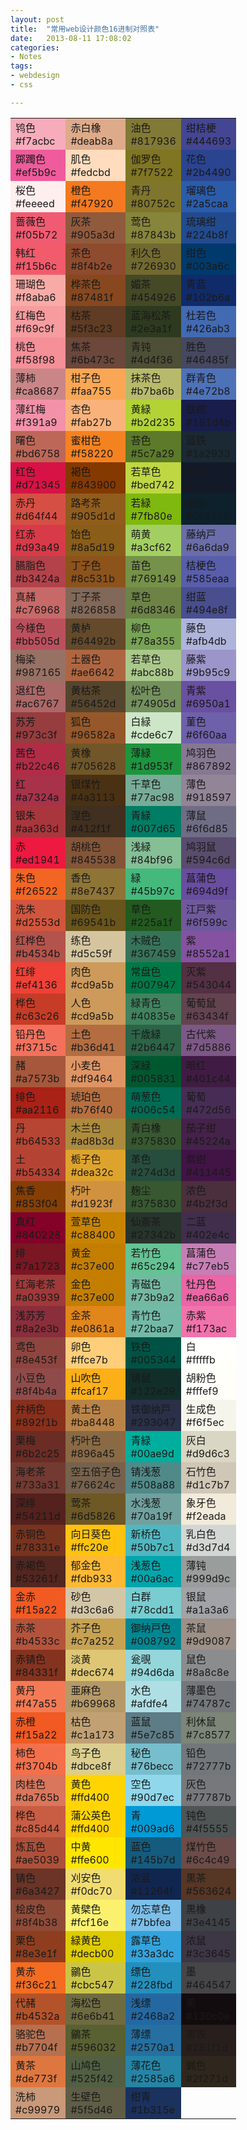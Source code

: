 ```yaml
---
layout: post
title:  "常用web设计颜色16进制对照表"
date:   2013-08-11 17:08:02
categories: 
- Notes 
tags:
- webdesign
- css

---
```


<table class="color_grid" cellpadding="5" cellspacing="0">
	<tbody>
		<tr>
			<td style="background-color:#f7acbc">
				<span>鸨色<br/>
				#f7acbc</span></td>
			<td style="background-color:#deab8a">
				<span>赤白橡<br/>
				#deab8a</span></td>
			<td style="background-color:#817936">
				<span>油色<br/>
				#817936</span></td>
			<td style="background-color:#444693">
				<span>绀桔梗<br/>
				#444693</span></td>
		</tr>
		<tr>
			<td style="background-color:#ef5b9c">
				<span>踯躅色<br/>
				#ef5b9c</span></td>
			<td style="background-color:#fedcbd">
				<span class="color_grid_ctxt1">肌色<br/>
				#fedcbd</span></td>
			<td style="background-color:#7f7522">
				<span>伽罗色<br/>
				#7f7522</span></td>
			<td style="background-color:#2b4490">
				<span>花色<br/>
				#2b4490</span></td>
		</tr>
		<tr>
			<td style="background-color:#feeeed">
				<span class="color_grid_ctxt1">桜色<br/>
				#feeeed</span></td>
			<td style="background-color:#f47920">
				<span>橙色<br/>
				#f47920</span></td>
			<td style="background-color:#80752c">
				<span>青丹<br/>
				#80752c</span></td>
			<td style="background-color:#2a5caa">
				<span>瑠璃色<br/>
				#2a5caa</span></td>
		</tr>
		<tr>
			<td style="background-color:#f05b72">
				<span>蔷薇色<br/>
				#f05b72</span></td>
			<td style="background-color:#905a3d">
				<span>灰茶<br/>
				#905a3d</span></td>
			<td style="background-color:#87843b">
				<span>莺色<br/>
				#87843b</span></td>
			<td style="background-color:#224b8f">
				<span>琉璃绀<br/>
				#224b8f</span></td>
		</tr>
		<tr>
			<td style="background-color:#f15b6c">
				<span>韩红<br/>
				#f15b6c</span></td>
			<td style="background-color:#8f4b2e">
				<span>茶色<br/>
				#8f4b2e</span></td>
			<td style="background-color:#726930">
				<span>利久色<br/>
				#726930</span></td>
			<td style="background-color:#003a6c">
				<span>绀色<br/>
				#003a6c</span></td>
		</tr>
		<tr>
			<td style="background-color:#f8aba6">
				<span>珊瑚色<br/>
				#f8aba6</span></td>
			<td style="background-color:#87481f">
				<span>桦茶色<br/>
				#87481f</span></td>
			<td style="background-color:#454926">
				<span>媚茶<br/>
				#454926</span></td>
			<td style="background-color:#102b6a">
				<span>青蓝<br/>
				#102b6a</span></td>
		</tr>
		<tr>
			<td style="background-color:#f69c9f">
				<span>红梅色<br/>
				#f69c9f</span></td>
			<td style="background-color:#5f3c23">
				<span>枯茶<br/>
				#5f3c23</span></td>
			<td style="background-color:#2e3a1f">
				<span>蓝海松茶<br/>
				#2e3a1f</span></td>
			<td style="background-color:#426ab3">
				<span>杜若色<br/>
				#426ab3</span></td>
		</tr>
		<tr>
			<td style="background-color:#f58f98">
				<span>桃色<br/>
				#f58f98</span></td>
			<td style="background-color:#6b473c">
				<span>焦茶<br/>
				#6b473c</span></td>
			<td style="background-color:#4d4f36">
				<span>青钝<br/>
				#4d4f36</span></td>
			<td style="background-color:#46485f">
				<span>胜色<br/>
				#46485f</span></td>
		</tr>
		<tr>
			<td style="background-color:#ca8687">
				<span>薄柿<br/>
				#ca8687</span></td>
			<td style="background-color:#faa755">
				<span>柑子色<br/>
				#faa755</span></td>
			<td style="background-color:#b7ba6b">
				<span>抹茶色<br/>
				#b7ba6b</span></td>
			<td style="background-color:#4e72b8">
				<span>群青色<br/>
				#4e72b8</span></td>
		</tr>
		<tr>
			<td style="background-color:#f391a9">
				<span>薄红梅<br/>
				#f391a9</span></td>
			<td style="background-color:#fab27b">
				<span>杏色<br/>
				#fab27b</span></td>
			<td style="background-color:#b2d235">
				<span>黄緑<br/>
				#b2d235</span></td>
			<td style="background-color:#181d4b">
				<span>铁绀<br/>
				#181d4b</span></td>
		</tr>
		<tr>
			<td style="background-color:#bd6758">
				<span>曙色<br/>
				#bd6758</span></td>
			<td style="background-color:#f58220">
				<span>蜜柑色<br/>
				#f58220</span></td>
			<td style="background-color:#5c7a29">
				<span>苔色<br/>
				#5c7a29</span></td>
			<td style="background-color:#1a2933">
				<span>蓝铁<br/>
				#1a2933</span></td>
		</tr>
		<tr>
			<td style="background-color:#d71345">
				<span>红色<br/>
				#d71345</span></td>
			<td style="background-color:#843900">
				<span>褐色<br/>
				#843900</span></td>
			<td style="background-color:#bed742">
				<span>若草色<br/>
				#bed742</span></td>
			<td style="background-color:#121a2a">
				<span>青褐<br/>
				#121a2a</span></td>
		</tr>
		<tr>
			<td style="background-color:#d64f44">
				<span>赤丹<br/>
				#d64f44</span></td>
			<td style="background-color:#905d1d">
				<span>路考茶<br/>
				#905d1d</span></td>
			<td style="background-color:#7fb80e">
				<span>若緑<br/>
				#7fb80e</span></td>
			<td style="background-color:#0c212b">
				<span>褐返<br/>
				#0c212b</span></td>
		</tr>
		<tr>
			<td style="background-color:#d93a49">
				<span>红赤<br/>
				#d93a49</span></td>
			<td style="background-color:#8a5d19">
				<span>饴色<br/>
				#8a5d19</span></td>
			<td style="background-color:#a3cf62">
				<span>萌黄<br/>
				#a3cf62</span></td>
			<td style="background-color:#6a6da9">
				<span>藤纳戸<br/>
				#6a6da9</span></td>
		</tr>
		<tr>
			<td style="background-color:#b3424a">
				<span>臙脂色<br/>
				#b3424a</span></td>
			<td style="background-color:#8c531b">
				<span>丁子色<br/>
				#8c531b</span></td>
			<td style="background-color:#769149">
				<span>苗色<br/>
				#769149</span></td>
			<td style="background-color:#585eaa">
				<span>桔梗色<br/>
				#585eaa</span></td>
		</tr>
		<tr>
			<td style="background-color:#c76968">
				<span>真赭<br/>
				#c76968</span></td>
			<td style="background-color:#826858">
				<span>丁子茶<br/>
				#826858</span></td>
			<td style="background-color:#6d8346">
				<span>草色<br/>
				#6d8346</span></td>
			<td style="background-color:#494e8f">
				<span>绀蓝<br/>
				#494e8f</span></td>
		</tr>
		<tr>
			<td style="background-color:#bb505d">
				<span>今様色<br/>
				#bb505d</span></td>
			<td style="background-color:#64492b">
				<span>黄栌<br/>
				#64492b</span></td>
			<td style="background-color:#78a355">
				<span>柳色<br/>
				#78a355</span></td>
			<td style="background-color:#afb4db">
				<span>藤色<br/>
				#afb4db</span></td>
		</tr>
		<tr>
			<td style="background-color:#987165">
				<span>梅染<br/>
				#987165</span></td>
			<td style="background-color:#ae6642">
				<span>土器色<br/>
				#ae6642</span></td>
			<td style="background-color:#abc88b">
				<span>若草色<br/>
				#abc88b</span></td>
			<td style="background-color:#9b95c9">
				<span>藤紫<br/>
				#9b95c9</span></td>
		</tr>
		<tr>
			<td style="background-color:#ac6767">
				<span>退红色<br/>
				#ac6767</span></td>
			<td style="background-color:#56452d">
				<span>黄枯茶<br/>
				#56452d</span></td>
			<td style="background-color:#74905d">
				<span>松叶色<br/>
				#74905d</span></td>
			<td style="background-color:#6950a1">
				<span>青紫<br/>
				#6950a1</span></td>
		</tr>
		<tr>
			<td style="background-color:#973c3f">
				<span>苏芳<br/>
				#973c3f</span></td>
			<td style="background-color:#96582a">
				<span>狐色<br/>
				#96582a</span></td>
			<td style="background-color:#cde6c7">
				<span class="color_grid_ctxt1">白緑<br/>
				#cde6c7</span></td>
			<td style="background-color:#6f60aa">
				<span>菫色<br/>
				#6f60aa</span></td>
		</tr>
		<tr>
			<td style="background-color:#b22c46">
				<span>茜色<br/>
				#b22c46</span></td>
			<td style="background-color:#705628">
				<span>黄橡<br/>
				#705628</span></td>
			<td style="background-color:#1d953f">
				<span>薄緑<br/>
				#1d953f</span></td>
			<td style="background-color:#867892">
				<span>鸠羽色<br/>
				#867892</span></td>
		</tr>
		<tr>
			<td style="background-color:#a7324a">
				<span>红<br/>
				#a7324a</span></td>
			<td style="background-color:#4a3113">
				<span>银煤竹<br/>
				#4a3113</span></td>
			<td style="background-color:#77ac98">
				<span>千草色<br/>
				#77ac98</span></td>
			<td style="background-color:#918597">
				<span>薄色<br/>
				#918597</span></td>
		</tr>
		<tr>
			<td style="background-color:#aa363d">
				<span>银朱<br/>
				#aa363d</span></td>
			<td style="background-color:#412f1f">
				<span>涅色<br/>
				#412f1f</span></td>
			<td style="background-color:#007d65">
				<span>青緑<br/>
				#007d65</span></td>
			<td style="background-color:#6f6d85">
				<span>薄鼠<br/>
				#6f6d85</span></td>
		</tr>
		<tr>
			<td style="background-color:#ed1941">
				<span>赤<br/>
				#ed1941</span></td>
			<td style="background-color:#845538">
				<span>胡桃色<br/>
				#845538</span></td>
			<td style="background-color:#84bf96">
				<span>浅緑<br/>
				#84bf96</span></td>
			<td style="background-color:#594c6d">
				<span>鸠羽鼠<br/>
				#594c6d</span></td>
		</tr>
		<tr>
			<td style="background-color:#f26522">
				<span>朱色<br/>
				#f26522</span></td>
			<td style="background-color:#8e7437">
				<span>香色<br/>
				#8e7437</span></td>
			<td style="background-color:#45b97c">
				<span>緑<br/>
				#45b97c</span></td>
			<td style="background-color:#694d9f">
				<span>菖蒲色<br/>
				#694d9f</span></td>
		</tr>
		<tr>
			<td style="background-color:#d2553d">
				<span>洗朱<br/>
				#d2553d</span></td>
			<td style="background-color:#69541b">
				<span>国防色<br/>
				#69541b</span></td>
			<td style="background-color:#225a1f">
				<span>草色<br/>
				#225a1f</span></td>
			<td style="background-color:#6f599c">
				<span>江戸紫<br/>
				#6f599c</span></td>
		</tr>
		<tr>
			<td style="background-color:#b4534b">
				<span>红桦色<br/>
				#b4534b</span></td>
			<td style="background-color:#d5c59f">
				<span>练色<br/>
				#d5c59f</span></td>
			<td style="background-color:#367459">
				<span>木贼色<br/>
				#367459</span></td>
			<td style="background-color:#8552a1">
				<span>紫<br/>
				#8552a1</span></td>
		</tr>
		<tr>
			<td style="background-color:#ef4136">
				<span>红绯<br/>
				#ef4136</span></td>
			<td style="background-color:#cd9a5b">
				<span>肉色<br/>
				#cd9a5b</span></td>
			<td style="background-color:#007947">
				<span>常盘色<br/>
				#007947</span></td>
			<td style="background-color:#543044">
				<span>灭紫<br/>
				#543044</span></td>
		</tr>
		<tr>
			<td style="background-color:#c63c26">
				<span>桦色<br/>
				#c63c26</span></td>
			<td style="background-color:#cd9a5b">
				<span>人色<br/>
				#cd9a5b</span></td>
			<td style="background-color:#40835e">
				<span>緑青色<br/>
				#40835e</span></td>
			<td style="background-color:#63434f">
				<span>葡萄鼠<br/>
				#63434f</span></td>
		</tr>
		<tr>
			<td style="background-color:#f3715c">
				<span>铅丹色<br/>
				#f3715c</span></td>
			<td style="background-color:#b36d41">
				<span>土色<br/>
				#b36d41</span></td>
			<td style="background-color:#2b6447">
				<span>千歳緑<br/>
				#2b6447</span></td>
			<td style="background-color:#7d5886">
				<span>古代紫<br/>
				#7d5886</span></td>
		</tr>
		<tr>
			<td style="background-color:#a7573b">
				<span>赭<br/>
				#a7573b</span></td>
			<td style="background-color:#df9464">
				<span>小麦色<br/>
				#df9464</span></td>
			<td style="background-color:#005831">
				<span>深緑<br/>
				#005831</span></td>
			<td style="background-color:#401c44">
				<span>暗红<br/>
				#401c44</span></td>
		</tr>
		<tr>
			<td style="background-color:#aa2116">
				<span>绯色<br/>
				#aa2116</span></td>
			<td style="background-color:#b76f40">
				<span>琥珀色<br/>
				#b76f40</span></td>
			<td style="background-color:#006c54">
				<span>萌葱色<br/>
				#006c54</span></td>
			<td style="background-color:#472d56">
				<span>葡萄<br/>
				#472d56</span></td>
		</tr>
		<tr>
			<td style="background-color:#b64533">
				<span>丹<br/>
				#b64533</span></td>
			<td style="background-color:#ad8b3d">
				<span>木兰色<br/>
				#ad8b3d</span></td>
			<td style="background-color:#375830">
				<span>青白橡<br/>
				#375830</span></td>
			<td style="background-color:#45224a">
				<span>茄子绀<br/>
				#45224a</span></td>
		</tr>
		<tr>
			<td style="background-color:#b54334">
				<span>土<br/>
				#b54334</span></td>
			<td style="background-color:#dea32c">
				<span>栀子色<br/>
				#dea32c</span></td>
			<td style="background-color:#274d3d">
				<span>革色<br/>
				#274d3d</span></td>
			<td style="background-color:#411445">
				<span>紫绀<br/>
				#411445</span></td>
		</tr>
		<tr>
			<td style="background-color:#853f04">
				<span>焦香<br/>
				#853f04</span></td>
			<td style="background-color:#d1923f">
				<span>朽叶<br/>
				#d1923f</span></td>
			<td style="background-color:#375830">
				<span>麹尘<br/>
				#375830</span></td>
			<td style="background-color:#4b2f3d">
				<span>浓色<br/>
				#4b2f3d</span></td>
		</tr>
		<tr>
			<td style="background-color:#840228">
				<span>真红<br/>
				#840228</span></td>
			<td style="background-color:#c88400">
				<span>萱草色<br/>
				#c88400</span></td>
			<td style="background-color:#27342b">
				<span>仙斎茶<br/>
				#27342b</span></td>
			<td style="background-color:#402e4c">
				<span>二蓝<br/>
				#402e4c</span></td>
		</tr>
		<tr>
			<td style="background-color:#7a1723">
				<span>绯<br/>
				#7a1723</span></td>
			<td style="background-color:#c37e00">
				<span>黄金<br/>
				#c37e00</span></td>
			<td style="background-color:#65c294">
				<span>若竹色<br/>
				#65c294</span></td>
			<td style="background-color:#c77eb5">
				<span>菖蒲色<br/>
				#c77eb5</span></td>
		</tr>
		<tr>
			<td style="background-color:#a03939">
				<span>红海老茶<br/>
				#a03939</span></td>
			<td style="background-color:#c37e00">
				<span>金色<br/>
				#c37e00</span></td>
			<td style="background-color:#73b9a2">
				<span>青磁色<br/>
				#73b9a2</span></td>
			<td style="background-color:#ea66a6">
				<span>牡丹色<br/>
				#ea66a6</span></td>
		</tr>
		<tr>
			<td style="background-color:#8a2e3b">
				<span>浅苏芳<br/>
				#8a2e3b</span></td>
			<td style="background-color:#e0861a">
				<span>金茶<br/>
				#e0861a</span></td>
			<td style="background-color:#72baa7">
				<span>青竹色<br/>
				#72baa7</span></td>
			<td style="background-color:#f173ac">
				<span>赤紫<br/>
				#f173ac</span></td>
		</tr>
		<tr>
			<td style="background-color:#8e453f">
				<span>鸢色<br/>
				#8e453f</span></td>
			<td style="background-color:#ffce7b">
				<span class="color_grid_ctxt1">卵色<br/>
				#ffce7b</span></td>
			<td style="background-color:#005344">
				<span>铁色<br/>
				#005344</span></td>
			<td style="background-color:#fffffb">
				<span class="color_grid_ctxt1">白<br/>
				#fffffb</span></td>
		</tr>
		<tr>
			<td style="background-color:#8f4b4a">
				<span>小豆色<br/>
				#8f4b4a</span></td>
			<td style="background-color:#fcaf17">
				<span>山吹色<br/>
				#fcaf17</span></td>
			<td style="background-color:#122e29">
				<span>锖鼠<br/>
				#122e29</span></td>
			<td style="background-color:#fffef9">
				<span class="color_grid_ctxt1">胡粉色<br/>
				#fffef9</span></td>
		</tr>
		<tr>
			<td style="background-color:#892f1b">
				<span>弁柄色<br/>
				#892f1b</span></td>
			<td style="background-color:#ba8448">
				<span>黄土色<br/>
				#ba8448</span></td>
			<td style="background-color:#293047">
				<span>铁御纳戸<br/>
				#293047</span></td>
			<td style="background-color:#f6f5ec">
				<span class="color_grid_ctxt1">生成色<br/>
				#f6f5ec</span></td>
		</tr>
		<tr>
			<td style="background-color:#6b2c25">
				<span>栗梅<br/>
				#6b2c25</span></td>
			<td style="background-color:#896a45">
				<span>朽叶色<br/>
				#896a45</span></td>
			<td style="background-color:#00ae9d">
				<span>青緑<br/>
				#00ae9d</span></td>
			<td style="background-color:#d9d6c3">
				<span class="color_grid_ctxt1">灰白<br/>
				#d9d6c3</span></td>
		</tr>
		<tr>
			<td style="background-color:#733a31">
				<span>海老茶<br/>
				#733a31</span></td>
			<td style="background-color:#76624c">
				<span>空五倍子色<br/>
				#76624c</span></td>
			<td style="background-color:#508a88">
				<span>锖浅葱<br/>
				#508a88</span></td>
			<td style="background-color:#d1c7b7">
				<span class="color_grid_ctxt1">石竹色<br/>
				#d1c7b7</span></td>
		</tr>
		<tr>
			<td style="background-color:#54211d">
				<span>深绯<br/>
				#54211d</span></td>
			<td style="background-color:#6d5826">
				<span>莺茶<br/>
				#6d5826</span></td>
			<td style="background-color:#70a19f">
				<span>水浅葱<br/>
				#70a19f</span></td>
			<td style="background-color:#f2eada">
				<span class="color_grid_ctxt1">象牙色<br/>
				#f2eada</span></td>
		</tr>
		<tr>
			<td style="background-color:#78331e">
				<span>赤铜色<br/>
				#78331e</span></td>
			<td style="background-color:#ffc20e">
				<span>向日葵色<br/>
				#ffc20e</span></td>
			<td style="background-color:#50b7c1">
				<span>新桥色<br/>
				#50b7c1</span></td>
			<td style="background-color:#d3d7d4">
				<span class="color_grid_ctxt1">乳白色<br/>
				#d3d7d4</span></td>
		</tr>
		<tr>
			<td style="background-color:#53261f">
				<span>赤褐色<br/>
				#53261f</span></td>
			<td style="background-color:#fdb933">
				<span>郁金色<br/>
				#fdb933</span></td>
			<td style="background-color:#00a6ac">
				<span>浅葱色<br/>
				#00a6ac</span></td>
			<td style="background-color:#999d9c">
				<span>薄钝<br/>
				#999d9c</span></td>
		</tr>
		<tr>
			<td style="background-color:#f15a22">
				<span>金赤<br/>
				#f15a22</span></td>
			<td style="background-color:#d3c6a6">
				<span>砂色<br/>
				#d3c6a6</span></td>
			<td style="background-color:#78cdd1">
				<span>白群<br/>
				#78cdd1</span></td>
			<td style="background-color:#a1a3a6">
				<span>银鼠<br/>
				#a1a3a6</span></td>
		</tr>
		<tr>
			<td style="background-color:#b4533c">
				<span>赤茶<br/>
				#b4533c</span></td>
			<td style="background-color:#c7a252">
				<span>芥子色<br/>
				#c7a252</span></td>
			<td style="background-color:#008792">
				<span>御纳戸色<br/>
				#008792</span></td>
			<td style="background-color:#9d9087">
				<span>茶鼠<br/>
				#9d9087</span></td>
		</tr>
		<tr>
			<td style="background-color:#84331f">
				<span>赤锖色<br/>
				#84331f</span></td>
			<td style="background-color:#dec674">
				<span>淡黄<br/>
				#dec674</span></td>
			<td style="background-color:#94d6da">
				<span>瓮覗<br/>
				#94d6da</span></td>
			<td style="background-color:#8a8c8e">
				<span>鼠色<br/>
				#8a8c8e</span></td>
		</tr>
		<tr>
			<td style="background-color:#f47a55">
				<span>黄丹<br/>
				#f47a55</span></td>
			<td style="background-color:#b69968">
				<span>亜麻色<br/>
				#b69968</span></td>
			<td style="background-color:#afdfe4">
				<span>水色<br/>
				#afdfe4</span></td>
			<td style="background-color:#74787c">
				<span>薄墨色<br/>
				#74787c</span></td>
		</tr>
		<tr>
			<td style="background-color:#f15a22">
				<span>赤橙<br/>
				#f15a22</span></td>
			<td style="background-color:#c1a173">
				<span>枯色<br/>
				#c1a173</span></td>
			<td style="background-color:#5e7c85">
				<span>蓝鼠<br/>
				#5e7c85</span></td>
			<td style="background-color:#7c8577">
				<span>利休鼠<br/>
				#7c8577</span></td>
		</tr>
		<tr>
			<td style="background-color:#f3704b">
				<span>柿色<br/>
				#f3704b</span></td>
			<td style="background-color:#dbce8f">
				<span>鸟子色<br/>
				#dbce8f</span></td>
			<td style="background-color:#76becc">
				<span>秘色<br/>
				#76becc</span></td>
			<td style="background-color:#72777b">
				<span>铅色<br/>
				#72777b</span></td>
		</tr>
		<tr>
			<td style="background-color:#da765b">
				<span>肉桂色<br/>
				#da765b</span></td>
			<td style="background-color:#ffd400">
				<span>黄色<br/>
				#ffd400</span></td>
			<td style="background-color:#90d7ec">
				<span>空色<br/>
				#90d7ec</span></td>
			<td style="background-color:#77787b">
				<span>灰色<br/>
				#77787b</span></td>
		</tr>
		<tr>
			<td style="background-color:#c85d44">
				<span>桦色<br/>
				#c85d44</span></td>
			<td style="background-color:#ffd400">
				<span>蒲公英色<br/>
				#ffd400</span></td>
			<td style="background-color:#009ad6">
				<span>青<br/>
				#009ad6</span></td>
			<td style="background-color:#4f5555">
				<span>钝色<br/>
				#4f5555</span></td>
		</tr>
		<tr>
			<td style="background-color:#ae5039">
				<span>炼瓦色<br/>
				#ae5039</span></td>
			<td style="background-color:#ffe600">
				<span>中黄<br/>
				#ffe600</span></td>
			<td style="background-color:#145b7d">
				<span>蓝色<br/>
				#145b7d</span></td>
			<td style="background-color:#6c4c49">
				<span>煤竹色<br/>
				#6c4c49</span></td>
		</tr>
		<tr>
			<td style="background-color:#6a3427">
				<span>锖色<br/>
				#6a3427</span></td>
			<td style="background-color:#f0dc70">
				<span>刈安色<br/>
				#f0dc70</span></td>
			<td style="background-color:#11264f">
				<span>浓蓝<br/>
				#11264f</span></td>
			<td style="background-color:#563624">
				<span>黒茶<br/>
				#563624</span></td>
		</tr>
		<tr>
			<td style="background-color:#8f4b38">
				<span>桧皮色<br/>
				#8f4b38</span></td>
			<td style="background-color:#fcf16e">
				<span>黄檗色<br/>
				#fcf16e</span></td>
			<td style="background-color:#7bbfea">
				<span>勿忘草色<br/>
				#7bbfea</span></td>
			<td style="background-color:#3e4145">
				<span>黒橡<br/>
				#3e4145</span></td>
		</tr>
		<tr>
			<td style="background-color:#8e3e1f">
				<span>栗色<br/>
				#8e3e1f</span></td>
			<td style="background-color:#decb00">
				<span>緑黄色<br/>
				#decb00</span></td>
			<td style="background-color:#33a3dc">
				<span>露草色<br/>
				#33a3dc</span></td>
			<td style="background-color:#3c3645">
				<span>浓鼠<br/>
				#3c3645</span></td>
		</tr>
		<tr>
			<td style="background-color:#f36c21">
				<span>黄赤<br/>
				#f36c21</span></td>
			<td style="background-color:#cbc547">
				<span>鶸色<br/>
				#cbc547</span></td>
			<td style="background-color:#228fbd">
				<span>缥色<br/>
				#228fbd</span></td>
			<td style="background-color:#464547">
				<span>墨<br/>
				#464547</span></td>
		</tr>
		<tr>
			<td style="background-color:#b4532a">
				<span>代赭<br/>
				#b4532a</span></td>
			<td style="background-color:#6e6b41">
				<span>海松色<br/>
				#6e6b41</span></td>
			<td style="background-color:#2468a2">
				<span>浅缥<br/>
				#2468a2</span></td>
			<td style="background-color:#130c0e">
				<span>黒<br/>
				#130c0e</span></td>
		</tr>
		<tr>
			<td style="background-color:#b7704f">
				<span>骆驼色<br/>
				#b7704f</span></td>
			<td style="background-color:#596032">
				<span>鶸茶<br/>
				#596032</span></td>
			<td style="background-color:#2570a1">
				<span>薄缥<br/>
				#2570a1</span></td>
			<td style="background-color:#281f1d">
				<span>黒铁<br/>
				#281f1d</span></td>
		</tr>
		<tr>
			<td style="background-color:#de773f">
				<span>黄茶<br/>
				#de773f</span></td>
			<td style="background-color:#525f42">
				<span>山鸠色<br/>
				#525f42</span></td>
			<td style="background-color:#2585a6">
				<span>薄花色<br/>
				#2585a6</span></td>
			<td style="background-color:#2f271d">
				<span>蝋色<br/>
				#2f271d</span></td>
		</tr>
		<tr>
			<td style="background-color:#c99979">
				<span>洗柿<br/>
				#c99979</span></td>
			<td style="background-color:#5f5d46">
				<span>生壁色<br/>
				#5f5d46</span></td>
			<td style="background-color:#1b315e">
				<span>绀青<br/>
				#1b315e</span></td>
		</tr>
	</tbody>
</table>